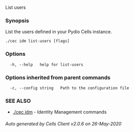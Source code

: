 List users

### Synopsis

List the users defined in your Pydio Cells instance.

```
./cec idm list-users [flags]
```

### Options

```
  -h, --help   help for list-users
```

### Options inherited from parent commands

```
  -c, --config string   Path to the configuration file
```

### SEE ALSO

* [./cec idm](./cec-idm)	 - Identity Management commands

###### Auto generated by Cells Client v2.0.6 on 26-May-2020
